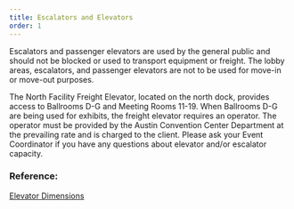 ```yaml
---
title: Escalators and Elevators
order: 1
---
```


Escalators and passenger elevators are used by the general public and should not be blocked or used to transport equipment or freight. The lobby areas, escalators, and passenger elevators are not to be used for move-in or move-out purposes.

The North Facility Freight Elevator, located on the north dock, provides access to Ballrooms D-G and Meeting Rooms 11-19. When Ballrooms D-G are being used for exhibits, the freight elevator requires an operator. The operator must be provided by the Austin Convention Center Department at the prevailing rate and is charged to the client. Please ask your Event Coordinator if you have any questions about elevator and/or escalator capacity.

### Reference:

[Elevator Dimensions](https://assets.austinconventioncenter.com/2023/ACC_service_elevator_dimensions_2020.pdf)
